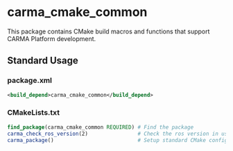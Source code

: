 # carma_cmake_common

This package contains CMake build macros and functions that support CARMA Platform development.

## Standard Usage

### package.xml

```xml
<build_depend>carma_cmake_common</build_depend>
```

### CMakeLists.txt

```cmake
find_package(carma_cmake_common REQUIRED) # Find the package
carma_check_ros_version(2)                # Check the ros version in use. Skips package build if not the correct version
carma_package()                           # Setup standard CMake configurations like supported C++ version
```
